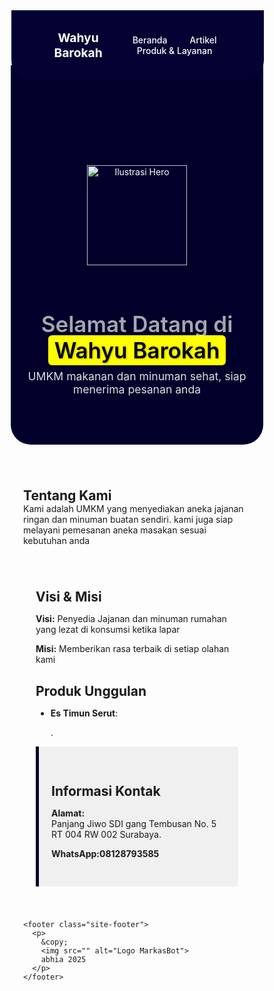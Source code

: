 <!DOCTYPE html>
<html lang="id">
<head>
  <meta charset="UTF-8" />
  <meta name="viewport" content="width=device-width, initial-scale=1.0"/>
  <title>Wahyu Barokah</title>
  <style>
    * {
      margin: 0;
      padding: 0;
      box-sizing: border-box;
    }

    body {
      font-family: 'Inter', sans-serif;
      line-height: 1.6;
      color: #1a1a1a;
      background-color: #ffffff;
    }

    header {
      background-color: transparent;
      color: white;
      padding: 16px 40px;
      display: flex;
      justify-content: space-between;
      align-items: center;
      position: fixed;
      top: 0;
      width: 100%;
      z-index: 999;
      transition: background-color 0.3s ease, box-shadow 0.3s ease;
    }

    header.scrolled {
      background-color: #00002b;
      box-shadow: 0 2px 10px rgba(0, 0, 0, 0.2);
    }

    .logo {
      font-weight: 700;
      font-size: 20px;
    }

    nav ul {
      display: flex;
      gap: 24px;
      list-style: none;
    }

    nav a {
      color: white;
      text-decoration: none;
      font-weight: 500;
      transition: color 0.3s;
    }

    nav a:hover {
      color: #FFD700;
    }

    .hero {
      background-color: #00002b;
      color: white;
      padding: 160px 20px 60px;
      text-align: center;
      border-bottom-left-radius: 2rem;
      border-bottom-right-radius: 2rem;
      position: relative;
      z-index: 1;
      margin-top: -80px;
    }

    .hero img.hero-image {
      width: 160px;
      margin-bottom: 1.5rem;
    }

    .hero h1 {
      font-size: 2.5em;
      margin-bottom: 10px;
      color: rgba(255, 255, 255, 0.65);
      text-shadow: 1px 1px 3px rgba(0, 0, 0, 0.3);
      font-weight: 600;
    }

    .hero h1 .highlight {
      background: yellow;
      color: black;
      padding: 0.2rem 0.6rem;
      border-radius: 6px;
    }

    .hero p {
      font-size: 1.1rem;
      color: #e0e0e0;
      margin-top: 0.5rem;
    }

    .highlight {
      background-color: #FFD700;
      color: #000;
      padding: 4px 8px;
      border-radius: 4px;
    }

    .container {
      max-width: 1000px;
      margin: auto;
      padding: 40px 20px;
    }

    .h2 {
      color: #00002b;
      margin-bottom: 16px;
      font-size: 1.5em;
    }

    .section p1:hover {
      margin-bottom: 50px;
      background-color: #00002b;
      color: white;
      transition: background-color 0.3s ease;
      padding:0px;
      border-radius: 0px;
    }

    .section.contactaa p:hover {
      transition: background-color 0.3s ease;
      padding: 1rem;
      border-radius: 10px;
    }

    .section.contacta {
      background-color: #00002b;
      color: #ffffff;
      padding: 30px 20px;
      font-size: 18px;
      text-align: center;
      border-radius: 6px;
      transition: background-color 0.3s ease, color 0.3s ease;
    }

    .section.contacta:hover {
      background-color: #000040;
      color: #ffffff;
    }

    .ul {
      padding-left: 20px;
    }

    .img-section {
      text-align: center;
      margin: 30px 0;
    }

    .img-section img {
      max-width: 100%;
      height: auto;
      border-radius: 10px;
      box-shadow: 0 4px 10px rgba(0,0,0,0.1);
    }

    .contact {
      background-color: #f0f0f0;
      padding: 30px 20px;
      border-left: 5px solid #00002b;
    }

    .site-footer {
      background-color: #00002b;
      color: white;
      text-align: center;
      padding: 20px;
      font-size: 15px;
      font-weight: 500;
    }

    .site-footer img {
      height: 24px;
      margin: 0 6px;
      vertical-align: middle;
    }

    .custom-header .container {
      max-width: 1140px;
      margin: 0 auto;
      display: flex;
      justify-content: space-between;
      align-items: center;
      padding: 1rem 1.5rem;
    }

    .custom-header {
      background-color: #030233;
      color: white;
      position: sticky;
      top: 0;
      z-index: 9999;
      margin-left: 1px; /* atau padding-left: 1px; */
      border-bottom-left-radius: 2rem;
      border-bottom-right-radius: 2rem;
    }

    .custom-header .logo {
      font-weight: bold;
      font-size: 1.2rem;
      color: white;
    }

    .custom-header .main-nav a {
      color: white;
      text-decoration: none;
      margin-left: 2rem;
      transition: 0.3s;
    }

    .custom-header .main-nav a:hover {
      background-color: #ffdd00;
      color: black;
      padding: 0.3rem 0.6rem;
      border-radius: 5px;
    }

    iframe {
      border-radius: 12px;
      box-shadow: 0 4px 12px rgba(0,0,0,0.1);
    }

    @media (max-width: 768px) {
      header {
        flex-direction: column;
        align-items: flex-start;
      }

      nav ul {
        flex-direction: column;
        gap: 12px;
        align-items: flex-start;
      }

      .hero h1 {
        font-size: 2em;
      }
    }
  </style>
</head>
<body>

<header id="navbar" class="custom-header">
  <div class="container">
    <div class="logo">Wahyu Barokah</div>
    <nav class="main-nav">
      <a href="">Beranda</a>
      <a href="">Artikel</a>
      <a href="">Produk & Layanan</a>
    </nav>
  </div>
</header>

<div class="hero">
  <img src="" alt="Ilustrasi Hero" class="hero-image">
  <h1><span class="soft-text">Selamat Datang di</span> <span class="highlight">Wahyu Barokah</span></h1>
  <p>UMKM makanan dan minuman sehat, siap menerima pesanan anda</p>
</div>

<div class="container">
  <div class="section">
    <h2>Tentang Kami</h2>
    <p1>Kami adalah UMKM yang menyediakan aneka jajanan ringan dan minuman buatan sendiri. kami juga siap melayani pemesanan aneka masakan sesuai kebutuhan anda</p1>
  </div>

  <div class="container">
   <div class="section">
        <h2>Visi & Misi</h2>
        <p><strong>Visi:</strong> Penyedia Jajanan dan minuman rumahan yang lezat di konsumsi ketika lapar</p>
        <p><strong>Misi:</strong> Memberikan rasa terbaik di setiap olahan kami</p>
  </div>

  <div class="section">
    <h2>Produk Unggulan</h2>
    <ul>
      <li><strong>Es Timun Serut</strong>:<p>.</p></li>
    </ul>
  </div>

<div class="section contact">
    <h2>Informasi Kontak</h2>
    <p><strong>Alamat:</strong><br>
     Panjang Jiwo SDI gang Tembusan No. 5 RT 004 RW 002 Surabaya.</p>
    <p><strong>WhatsApp:08128793585</strong></p>
  </div>

</div>

    <footer class="site-footer">
      <p>
        &copy;
        <img src="" alt="Logo MarkasBot">
        abhia 2025
      </p>
    </footer>

</body>
</html>
